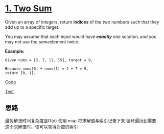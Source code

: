 # [1. Two Sum](https://leetcode.com/problems/two-sum)

Given an array of integers, return **indices** of the two numbers such that they add up to a specific target.

You may assume that each input would have ***exactly*** one solution, and you may not use the *same*element twice.

**Example:**

```
Given nums = [2, 7, 11, 15], target = 9,

Because nums[0] + nums[1] = 2 + 7 = 9,
return [0, 1].
```



[Code](p1.go)

[Test](p1_test.go)

## 思路
最优解法时间复杂度是O(n) 使用 map 将求解值与索引记录下来 循环遍历到需要这个求解值时，便可以获得对应的索引